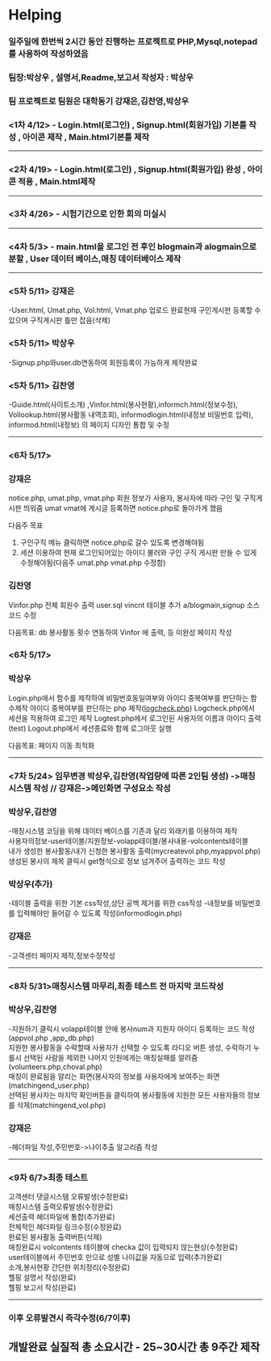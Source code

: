 # Helping

### 일주일에 한번씩 2시간 동안 진행하는 프로젝트로 PHP,Mysql,notepad를 사용하여 작성하였음
### 팀장:박상우 , 설명서,Readme,보고서 작성자 : 박상우
### 팀 프로젝트로 팀원은 대학동기 강재은,김찬영,박상우 


### <1차 4/12>  - Login.html(로그인) , Signup.html(회원가입) 기본틀 작성 , 아이콘 제작 , Main.html기본틀 제작
---
### <2차 4/19>  - Login.html(로그인) , Signup.html(회원가입) 완성 , 아이콘 적용 , Main.html제작
---
### <3차 4/26>  - 시험기간으로 인한 회의 미실시
---
### <4차 5/3>  - main.html을 로그인 전 후인 blogmain과 alogmain으로 분할 , User 데이터 베이스,매칭 데이터베이스 제작
---

### <5차 5/11> 강재은
-User.html, Umat.php, Vol.html, Vmat.php 업로드 완료현재 구인게시판 등록할 수 있으며 구직게시판 틀만 잡음(삭제)
### <5차 5/11> 박상우
-Signup.php와user.db연동하여 회원등록이 가능하게 제작완료
### <5차 5/11> 김찬영
-Guide.html(사이트소개) ,Vinfor.html(봉사현황),informch.html(정보수정), Vollookup.html(봉사활동 내역조회), informodlogin.html(내정보 비밀번호 입력), informod.html(내정보) 의 페이지 디자인 통합 및 수정

---
### <6차 5/17> 
### 강재은
notice.php, umat.php, vmat.php
회원 정보가 사용자, 봉사자에 따라 구인 및 구직게시판 띄워줌
umat vmat에 게시글 등록하면 notice.php로 돌아가게 했음

다음주 목표
1. 구인구직 메뉴 클릭하면 notice.php로 갈수 있도록 변경해야됨
2. 세션 이용하여 현재 로그인되어있는 아이디 불러와 구인 구직 게시판 만들 수 있게 수정해야됨(다음주 umat.php vmat.php 수정함)

### 김찬영
Vinfor.php 전체 회원수 출력
user.sql vincnt 테이블 추가
a/blogmain,signup 소스코드 수정

다음목표: db 봉사활동 횟수 연동하여 Vinfor 에 출력,  등 미완성 페이지 작성

### <6차 5/17> 
### 박상우
Login.php에서 함수를 제작하여 비밀번호동일여부와 아이디 중복여부를 판단하는 함수제작
아이디 중복여부를 판단하는 php 제작([logcheck.php](./logcheck.php))
Logcheck.php에서 세션을 적용하여 로그인 제작
Logtest.php에서 로그인된 사용자의 이름과 아이디 출력(test)
Logout.php에서 세션종료와 함께 로그아웃 실행

다음목표: 페이지 이동 최적화

---
### <7차 5/24> 임무변경 박상우,김찬영(작업량에 따른 2인팀 생성) ->매칭시스템 작성 // 강재은->메인화면 구성요소 작성

### 박상우,김찬영
-매칭시스템 코딩을 위해 데이터 베이스를 기존과 달리 외래키를 이용하여 제작  
사용자의정보-user테이블/지원정보-volapp테이블/봉사내용-volcontents테이블  
내가 생성한 봉사활동/내가 신청한 봉사활동 출력(mycreatevol.php,myappvol.php)  
생성된 봉사의 제목 클릭시 get형식으로 정보 넘겨주어 출력하는 코드 작성  

### 박상우(추가)
-테이블 출력을 위한 기본 css작성,상단 공백 제거를 위한 css작성
-내정보를 비밀번호를 입력해야만 들어갈 수 있도록 작성(informodlogin.php)

### 강재은
-고객센터 페이지 제작,정보수정작성

---
### <8차 5/31>매칭시스템 마무리,최종 테스트 전 마지막 코드작성

### 박상우,김찬영 
-지원하기 클릭시 volapp테이블 안에 봉사num과 지원자 아이디 등록하는 코드 작성(appvol.php ,app_db.php)  
지원한 봉사활동을 수락할때 사용자가 선택할 수 있도록 라디오 버튼 생성, 수락하기 누를시 선택된 사람을 제외한 나머지 인원에게는 매칭실패를 알려줌(volunteers.php,choval.php)  
매칭이 완료됨을 알리는 화면(봉사자의 정보를 사용자에게 보여주는 화면 (matchingend_user.php)  
선택된 봉사자는 마지막 확인버튼을 클릭하여 봉사활동에 지원한 모든 사용자들의 정보를 삭제(matchingend_vol.php)  

### 강재은
-헤더파일 작성,주민번호->나이추출 알고리즘 작성

---
### <9차 6/7>최종 테스트

고객센터 댓글시스템 오류발생(수정완료)  
매칭시스템 출력오류발생(수정완료)  
세션출력 헤더파일에 통합(추가완료)  
전체적인 헤더파일 링크수정(수정완료)  
완료된 봉사활동 출력버튼(삭제)  
매칭완료시 volcontents 테이블에 checka 값이 입력되지 않는현상(수정완료)  
user테이블에서 주민번호 만으로 성별 나이값을 자동으로 입력(추가완료)  
소개,봉사현황 간단한 위치정리(수정완료)  
헬핑 설명서 작성(완료)  
헬핑 보고서 작성(완료)  

---

### 이후 오류발견시 즉각수정(6/7이후)

## 개발완료 실질적 총 소요시간 - 25~30시간 총 9주간 제작


